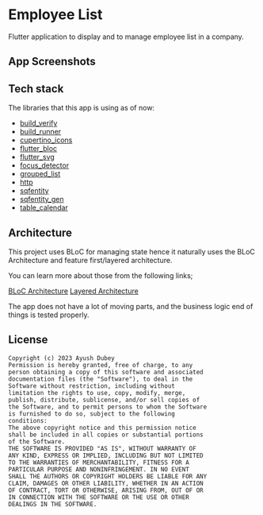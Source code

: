 # Employee List

Flutter application to display and to manage employee list in a company.


## App Screenshots

<p align="center">
</p>


## Tech stack
The libraries that this app is using as of now:
- [build_verify](https://pub.dev/packages/build_verify)
- [build_runner](https://pub.dev/packages/build_runner)
- [cupertino_icons](https://pub.dev/packages/cupertino_icons)
- [flutter_bloc](https://pub.dev/packages/flutter_bloc)
- [flutter_svg](https://pub.dev/packages/flutter_svg)
- [focus_detector](https://pub.dev/packages/focus_detector)
- [grouped_list](https://pub.dev/packages/grouped_list)
- [http](https://pub.dev/packages/http)
- [sqfentity](https://pub.dev/packages/sqfentity)
- [sqfentity_gen](https://pub.dev/packages/sqfentity_gen)
- [table_calendar](https://pub.dev/packages/table_calendar)

## Architecture

This project uses BLoC for managing state hence it naturally uses the BLoC Architecture and feature first/layered architecture.

You can learn more about those from the following links;

[BLoC Architecture](https://bloclibrary.dev/#/architecture)
[Layered Architecture](https://verygood.ventures/blog/very-good-flutter-architecture)


The app does not have a lot of moving parts, and the business logic end of things is tested properly.

## License

```
Copyright (c) 2023 Ayush Dubey
Permission is hereby granted, free of charge, to any
person obtaining a copy of this software and associated
documentation files (the "Software"), to deal in the
Software without restriction, including without
limitation the rights to use, copy, modify, merge,
publish, distribute, sublicense, and/or sell copies of
the Software, and to permit persons to whom the Software
is furnished to do so, subject to the following
conditions:
The above copyright notice and this permission notice
shall be included in all copies or substantial portions
of the Software.
THE SOFTWARE IS PROVIDED "AS IS", WITHOUT WARRANTY OF
ANY KIND, EXPRESS OR IMPLIED, INCLUDING BUT NOT LIMITED
TO THE WARRANTIES OF MERCHANTABILITY, FITNESS FOR A
PARTICULAR PURPOSE AND NONINFRINGEMENT. IN NO EVENT
SHALL THE AUTHORS OR COPYRIGHT HOLDERS BE LIABLE FOR ANY
CLAIM, DAMAGES OR OTHER LIABILITY, WHETHER IN AN ACTION
OF CONTRACT, TORT OR OTHERWISE, ARISING FROM, OUT OF OR
IN CONNECTION WITH THE SOFTWARE OR THE USE OR OTHER
DEALINGS IN THE SOFTWARE.
```
